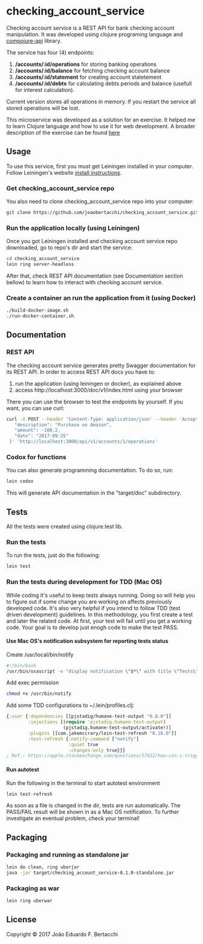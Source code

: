 # checking_account_service

Checking account service is a REST API for bank checking account manipulation. It was developed using clojure
programing language and [compojure-api](https://github.com/metosin/compojure-api) library.

The service has four (4) endpoints:
1. **/accounts/:id/operations** for storing banking operations
1. **/accounts/:id/balance** for fetching checking account balance
1. **/accounts/:id/statement** for creating account statetement
1. **/accounts/:id/debts** for calculating debts periods and balance (usefull for interest calculation).

Current version stores all operations in memory. If you restart the service all stored operations will be lost.

This microservice was developed as a solution for an exercise. It helped me to learn Clojure language and how to
use it for web development.
A broader description of the exercise can be found
[here](https://github.com/joaobertacchi/checking_account_service/blob/master/exercise.txt)

## Usage

To use this service, first you must get Leiningen installed in your computer. Follow Leiningen's website
[install instructions](https://leiningen.org/#install).

### Get checking_account_service repo ###

You also need to clone checking_account_service repo into your computer:
```bash
git clone https://github.com/joaobertacchi/checking_account_service.git
```

### Run the application locally (using Leiningen)

Once you got Leiningen installed and checking account service repo downloaded, go to repo's dir and start the
service:

```bash
cd checking_account_service
lein ring server-headless
```

After that, check REST API documentation (see Documentation section bellow) to learn how to interact with
checking account service.

### Create a container an run the application from it (using Docker)

```bash
./build-docker-image.sh
./run-docker-container.sh
```

## Documentation

### REST API
The checking account service generates pretty Swagger documentation for its REST API.
In order to access REST API docs you have to:
1. run the application (using leiningen or docker), as explained above
1. access http://localhost:3000/doc/v1/index.html using your browser

There you can use the browser to test the endpoints by yourself. If you want, you can use curl:
```bash
curl -X POST --header 'Content-Type: application/json' --header 'Accept: application/json' -d '{
   "description": "Purchase on Amazon",
   "amount": -100.2,
   "date": "2017-09-25"
 }' 'http://localhost:3000/api/v1/accounts/1/operations'
```

### Codox for functions
You can also generate programming documentation. To do so, run:

```bash
lein codox
```

This will generate API documentation in the "target/doc" subdirectory.

## Tests
All the tests were created using clojure.test lib.

### Run the tests
To run the tests, just do the following:
```bash
lein test
```

### Run the tests during development for TDD (Mac OS)
While coding it's useful to keep tests always running. Doing so will help you to figure out if
some change you are working on affects previously developed code. It's also very helpful if you intend
to follow TDD (test driven development) guidelines. In this methodology, you first create a test and later
the related code. At first, your test will fail until you get a working code. Your goal
is to develop just enogh code to make the test PASS.

#### Use Mac OS's notification subsystem for reporting tests status
Create /usr/local/bin/notify
```bash
#!/bin/bash
/usr/bin/osascript -e "display notification \"$*\" with title \"Tests\""
```

Add exec permission
```bash
chmod +x /usr/bin/notify
```

Add some TDD configurations to ~/.lein/profiles.clj:
```clojure
{:user {:dependencies [[pjstadig/humane-test-output "0.8.0"]]
        :injections [(require 'pjstadig.humane-test-output)
                     (pjstadig.humane-test-output/activate!)]
        :plugins [[com.jakemccrary/lein-test-refresh "0.16.0"]]
        :test-refresh {:notify-command ["notify"]
                       :quiet true
                       :changes-only true}}}
; Ref.: https://apple.stackexchange.com/questions/57412/how-can-i-trigger-a-notification-center-notification-from-an-applescript-or-shel
```

#### Run autotest
Run the following in the terminal to start autotest environment

```bash
lein test-refresh
```

As soon as a file is changed in the dir, tests are run automatically. The PASS/FAIL result will be shown in
as a Mac OS notification. To further investigate an eventual problem, check your terminal!

## Packaging

### Packaging and running as standalone jar

```bash
lein do clean, ring uberjar
java -jar target/checking_account_service-0.1.0-standalone.jar
```

### Packaging as war
```bash
lein ring uberwar
```

## License

Copyright © 2017 João Eduardo F. Bertacchi
